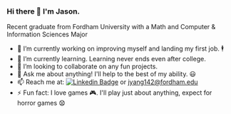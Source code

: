 ### Hi there 👋 I'm Jason.

Recent graduate from Fordham University with a Math and Computer & Information Sciences Major

- 🔭 I’m currently working on improving myself and landing my first job. 🕴️
- 🌱 I’m currently learning. Learning never ends even after college. 
- 👯 I’m looking to collaborate on any fun projects. 
- 💬 Ask me about anything! I'll help to the best of my ability. 😃
- 📫 Reach me at: [![Linkedin Badge](https://img.shields.io/badge/-Linkedin-blue?style=flat&logo=Linkedin&logoColor=white)](https://www.linkedin.com/in/jason-yang-6640/) or jyang142@fordham.edu
- ⚡ Fun fact: I love games 🎮. I'll play just about anything, expect for horror games 😧 
